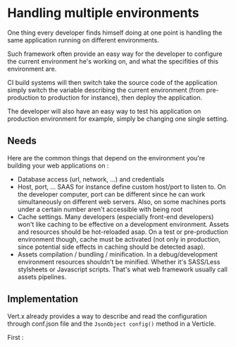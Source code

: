# Handling multiple environments

One thing every developer finds himself doing at one point is handling the same application running on different environments.

Such framework often provide an easy way for the developer to configure the current environment he's working on, and what the specifities of this environment are.

CI build systems will then switch take the source code of the application simply switch the variable describing the current environment (from pre-production to production for instance), then deploy the application.

The developer will also have an easy way to test his application on production environment for example, simply be changing one single setting.


## Needs

Here are the common things that depend on the environment you're building your web applications on : 

* Database access (url, network, ...) and credentials
* Host, port, ... SAAS for instance define custom host/port to listen to. On the developer computer, port can be different since he can work simultaneously on different web servers. Also, on some machines ports under a certain number aren't accessible with being root
* Cache settings. Many developers (especially front-end developers) won't like caching to be effective on a development environment. Assets and resources should be hot-reloaded asap. On a test or pre-production environment though, cache must be activated (not only in production, since potential side effects in caching should be detected asap).
* Assets compilation / bundling / minification. In a debug/development environment resources shouldn't be minified. Whether it's SASS/Less stylsheets or Javascript scripts. That's what web framework usually call assets pipelines.

## Implementation

Vert.x already provides a way to describe and read the configuration through conf.json file and the `JsonObject config()` method in a Verticle.

First : 